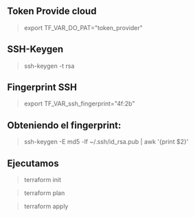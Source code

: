 ## Token Provide cloud

> export TF_VAR_DO_PAT="token_provider"

## SSH-Keygen

> ssh-keygen -t rsa 

## Fingerprint SSH

> export TF_VAR_ssh_fingerprint="4f:2b"

## Obteniendo el fingerprint:

> ssh-keygen -E md5 -lf ~/.ssh/id_rsa.pub | awk '{print $2}'

## Ejecutamos

> terraform init 

> terraform plan

> terraform apply

